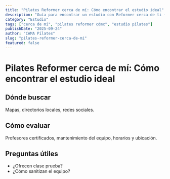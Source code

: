 ```yaml
---
title: "Pilates Reformer cerca de mí: Cómo encontrar el estudio ideal"
description: "Guía para encontrar un estudio con Reformer cerca de ti (CDMX y principales ciudades)."
category: "Estudio"
tags: ["cerca de mi", "pilates reformer cdmx", "estudio pilates"]
publishDate: "2025-09-24"
author: "CAMA Pilates"
slug: "pilates-reformer-cerca-de-mi"
featured: false
---
```


# Pilates Reformer cerca de mí: Cómo encontrar el estudio ideal

## Dónde buscar
Mapas, directorios locales, redes sociales.

## Cómo evaluar
Profesores certificados, mantenimiento del equipo, horarios y ubicación.

## Preguntas útiles
- ¿Ofrecen clase prueba?
- ¿Cómo sanitizan el equipo?
